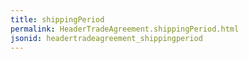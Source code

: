 ```yaml
---
title: shippingPeriod
permalink: HeaderTradeAgreement.shippingPeriod.html
jsonid: headertradeagreement_shippingperiod
---
```

